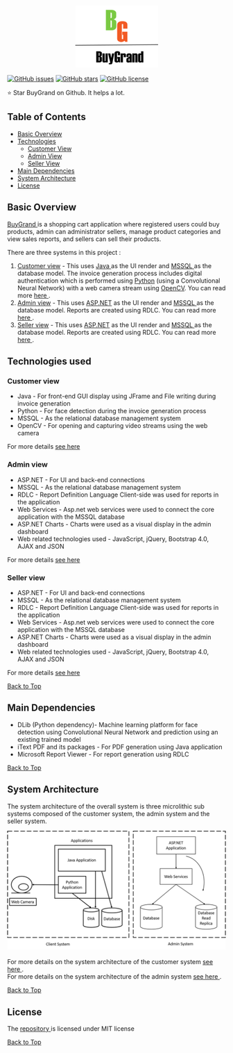 <p align="center"><img src="https://github.com/aditya1962/BuyGrand/blob/master/Order_Application_Java/Logo.png" alt="logo"></p>

[![GitHub issues](https://img.shields.io/github/issues/aditya1962/BuyGrand)](https://github.com/aditya1962/BuyGrand/issues)
[![GitHub stars](https://img.shields.io/github/stars/aditya1962/BuyGrand)](https://github.com/aditya1962/BuyGrand/stargazers)
[![GitHub license](https://img.shields.io/github/license/aditya1962/BuyGrand)](https://github.com/aditya1962/BuyGrand/blob/master/LICENSE)

:star: Star BuyGrand on Github. It helps a lot.

## Table of Contents

- <a href="#basic-overview">Basic Overview</a>
- <a href="#technologies">Technologies</a>
    - <a href="#customer-view">Customer View</a>
    - <a href="#admin-view">Admin View</a>
    - <a href="#seller-view">Seller View</a>
- <a href="#main-dependencies">Main Dependencies</a>
- <a href="#system-architecture">System Architecture</a>
- <a href="#license">License</a>

<h2 id="basic-overview"> Basic Overview </h2>

<a href="https://github.com/aditya1962/BuyGrand/">BuyGrand </a>is a shopping cart application where registered users could buy products, admin can administrator sellers, manage product categories and view sales reports,  and sellers can sell their products. 

There are three systems in this project : 

1. <a href="https://github.com/aditya1962/BuyGrand/tree/master/Order_Application_Java">Customer view</a>  - This uses <a href="https://www.java.com/">Java </a>as the UI render and <a href="https://www.microsoft.com/en-us/sql-server/sql-server-2019">MSSQL </a> as the database model. The invoice generation process includes digital authentication which is performed using <a href="https://www.python.org/">Python</a> (using a Convolutional Neural Network) with a web camera stream using <a href="https://opencv.org/">OpenCV</a>. You can read more <a href="https://github.com/aditya1962/BuyGrand/blob/master/Order_Application_Java/README.md"> here </a>.
2. <a href="https://github.com/aditya1962/BuyGrand/tree/master/Order_Application_Admin">Admin view</a> - This uses <a href="https://www.asp.net/">ASP.NET</a> as the UI render and <a href="https://www.microsoft.com/en-us/sql-server/sql-server-2019">MSSQL </a> as the database model. Reports are created using RDLC. You can read more <a href="https://github.com/aditya1962/BuyGrand/blob/master/Order_Application_Admin/README.md"> here </a>.
3. <a href="https://github.com/aditya1962/BuyGrand/tree/master/Order_Application_Seller">Seller view</a> - This uses <a href="https://www.asp.net/">ASP.NET</a> as the UI render and <a href="https://www.microsoft.com/en-us/sql-server/sql-server-2019">MSSQL </a> as the database model. Reports are created using RDLC. You can read more <a href="https://github.com/aditya1962/BuyGrand/blob/master/Order_Application_Seller/README.md"> here </a>. 

<h2 id="technologies">Technologies used</h2>

<h3 id="customer-view">Customer view</h3>

-  Java - For front-end GUI display using JFrame and File writing during invoice generation 
-  Python  - For face detection during the invoice generation process 
-  MSSQL - As the relational database management system 
-  OpenCV - For opening and capturing video streams using the web camera 

For more details <a href="https://github.com/aditya1962/BuyGrand/tree/master/Order_Application_Java#technologies">see here </a>

<h3 id="admin-view">Admin view</h3>

- ASP.NET - For UI and back-end connections 
- MSSQL - As the relational database management system
- RDLC - Report Definition Language Client-side was used for reports in the application
- Web Services - Asp.net web services were used to connect the core application with the MSSQL database
- ASP.NET Charts - Charts were used as a visual display in the admin dashboard
- Web related technologies used - JavaScript, jQuery, Bootstrap 4.0, AJAX and JSON

For more details <a href="https://github.com/aditya1962/BuyGrand/tree/master/Order_Application_Admin#technologies">see here </a>

<h3 id="seller-view">Seller view</h3>

- ASP.NET - For UI and back-end connections 
- MSSQL - As the relational database management system
- RDLC - Report Definition Language Client-side was used for reports in the application
- Web Services - Asp.net web services were used to connect the core application with the MSSQL database
- ASP.NET Charts - Charts were used as a visual display in the admin dashboard
- Web related technologies used - JavaScript, jQuery, Bootstrap 4.0, AJAX and JSON

For more details <a href="https://github.com/aditya1962/BuyGrand/tree/master/Order_Application_Seller#technologies">see here </a>

<a href="#user-content-table-of-contents"> Back to Top </a>

<h2 id="main-dependencies">Main Dependencies</h2>

- DLib (Python dependency)- Machine learning platform for face detection using Convolutional Neural Network and prediction using an existing trained model
- iText PDF and its packages  - For PDF generation using Java application
- Microsoft Report Viewer - For report generation using RDLC

<a href="#user-content-table-of-contents"> Back to Top </a>

<h2 id="system-architecture">System Architecture</h2>

The system architecture of the overall system is three microlithic sub systems composed of the customer system, the admin system and the seller system. 

<div align="center"><img src="https://github.com/aditya1962/BuyGrand/blob/master/assets/images/Overall%20System%20Architecture.png" alt="System Architecture"></div>

<br/>
For more details on the system architecture of the customer system <a href="https://github.com/aditya1962/BuyGrand/tree/master/Order_Application_Java#-system-architecture"> see here </a>.
<br/>
For more details on the system architecture of the admin system <a href="https://github.com/aditya1962/BuyGrand/tree/master/Order_Application_Admin#system-architecture"> see here </a>.

<a href="#user-content-table-of-contents"> Back to Top </a>

<h2 id="license">License</h2>

<p>The <a href="https://github.com/aditya1962/BuyGrand">repository </a> is licensed under MIT license </p>

<a href="#user-content-table-of-contents"> Back to Top </a>
